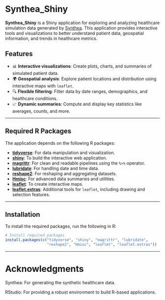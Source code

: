 # Synthea_Shiny

**Synthea_Shiny** is a Shiny application for exploring and analyzing healthcare simulation data generated by [Synthea](https://github.com/synthetichealth/synthea). This application provides interactive tools and visualizations to better understand patient data, geospatial information, and trends in healthcare metrics.

## Features
- 📊 **Interactive visualizations**: Create plots, charts, and summaries of simulated patient data.
- 🌍 **Geospatial analysis**: Explore patient locations and distribution using interactive maps with `leaflet`.
- 🔍 **Flexible filtering**: Filter data by date ranges, demographics, and healthcare conditions.
- 📈 **Dynamic summaries**: Compute and display key statistics like averages, counts, and more.

---

## Required R Packages

The application depends on the following R packages:

- **[tidyverse](https://www.tidyverse.org/)**: For data manipulation and visualization.
- **[shiny](https://shiny.rstudio.com/)**: To build the interactive web application.
- **[magrittr](https://cran.r-project.org/web/packages/magrittr/)**: For clean and readable pipelines using the `%>%` operator.
- **[lubridate](https://lubridate.tidyverse.org/)**: For handling date and time data.
- **[reshape2](https://cran.r-project.org/web/packages/reshape2/)**: For reshaping and aggregating datasets.
- **[Hmisc](https://cran.r-project.org/web/packages/Hmisc/)**: For advanced data summaries and utilities.
- **[leaflet](https://rstudio.github.io/leaflet/)**: To create interactive maps.
- **[leaflet.extras](https://cran.r-project.org/web/packages/leaflet.extras/)**: Additional tools for `leaflet`, including drawing and selection features.

---

## Installation

To install the required packages, run the following in R:

```r
# Install required packages
install.packages(c("tidyverse", "shiny", "magrittr", "lubridate", 
                   "reshape2", "Hmisc", "leaflet", "leaflet.extras"))
```
---

# Acknowledgments
Synthea: For generating the synthetic healthcare data.

RStudio: For providing a robust environment to build R-based applications.
